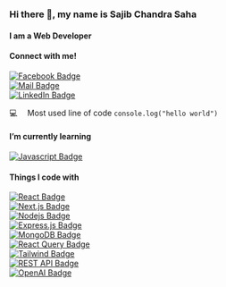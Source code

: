 ### Hi there 👋, my name is Sajib Chandra Saha  
#### I am a Web Developer  
#### Connect with me!  

[![Facebook Badge](https://img.shields.io/badge/Facebook-1877F2?style=for-the-badge&logo=facebook&logoColor=white)](https://www.facebook.com/sojib.saha.942145/)  
[![Mail Badge](https://img.shields.io/badge/Gmail-D14836?style=for-the-badge&logo=gmail&logoColor=white)](mailto:sahasojib0155@gmail.com)  
[![LinkedIn Badge](https://img.shields.io/badge/LinkedIn-0A66C2?style=for-the-badge&logo=linkedin&logoColor=white)](https://www.linkedin.com/in/sajib-chandra-saha/)  

:computer: &emsp;Most used line of code `console.log("hello world")`  
#### I’m currently learning  
[![Javascript Badge](https://img.shields.io/badge/-Javascript-F0DB4F?style=for-the-badge&labelColor=black&logo=javascript&logoColor=F0DB4F)](#)  

#### Things I code with  
[![React Badge](https://img.shields.io/badge/-React-61DBFB?style=for-the-badge&labelColor=black&logo=react&logoColor=61DBFB)](#)  
[![Next.js Badge](https://img.shields.io/badge/-Next.js-000000?style=for-the-badge&labelColor=black&logo=next.js&logoColor=white)](#)  
[![Nodejs Badge](https://img.shields.io/badge/-Nodejs-3C873A?style=for-the-badge&labelColor=black&logo=node.js&logoColor=3C873A)](#)  
[![Express.js Badge](https://img.shields.io/badge/Express.js-000000?style=for-the-badge&logo=express&logoColor=white)](#)  
[![MongoDB Badge](https://img.shields.io/badge/MongoDB-4EA94B?style=for-the-badge&logo=mongodb&logoColor=white)](#)  
[![React Query Badge](https://img.shields.io/badge/React%20Query-FF4154?style=for-the-badge&logo=react-query&logoColor=white)](#)  
[![Tailwind Badge](https://img.shields.io/badge/Tailwind%20CSS-092749?style=for-the-badge&logo=tailwindcss&logoColor=06B6D4&labelColor=000000)](#)  
[![REST API Badge](https://img.shields.io/badge/REST%20API-02569B?style=for-the-badge&logo=api&logoColor=white)](#)  
[![OpenAI Badge](https://img.shields.io/badge/OpenAI-412991?style=for-the-badge&logo=openai&logoColor=white)](#)  
